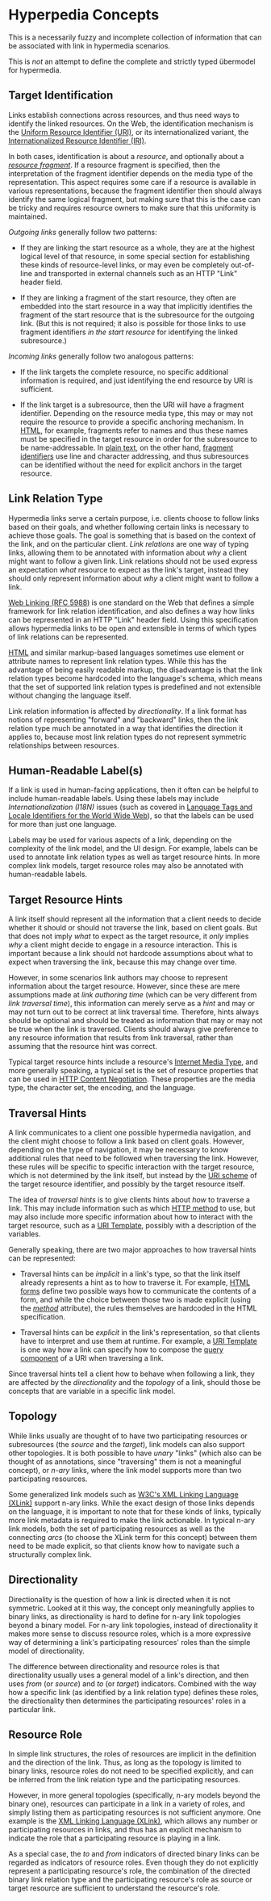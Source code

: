 # Hyperpedia Concepts

This is a necessarily fuzzy and incomplete collection of information that can be associated with link in hypermedia scenarios.

This is _not_ an attempt to define the complete and strictly typed &uuml;bermodel for hypermedia.


## Target Identification

Links establish connections across resources, and thus need ways to identify the linked resources. On the Web, the identification mechanism is the [Uniform Resource Identifier (URI)](http://tools.ietf.org/html/rfc3986), or its internationalized variant, the [Internationalized Resource Identifier (IRI)](http://tools.ietf.org/html/rfc3986).

In both cases, identification is about a _resource_, and optionally about a [_resource fragment_](https://tools.ietf.org/html/rfc3986#section-3.5). If a resource fragment is specified, then the interpretation of the fragment identifier depends on the media type of the representation. This aspect requires some care if a resource is available in various representations, because the fragment identifier then should always identify the same logical fragment, but making sure that this is the case can be tricky and requires resource owners to make sure that this uniformity is maintained.

_Outgoing links_ generally follow two patterns:

* If they are linking the start resource as a whole, they are at the highest logical level of that resource, in some special section for establishing these kinds of resource-level links, or may even be completely out-of-line and transported in external channels such as an HTTP "Link" header field.

* If they are linking a fragment of the start resource, they often are embedded into the start resource in a way that implicitly identifies the fragment of the start resource that is the subresource for the outgoing link. (But this is not required; it also is possible for those links to use fragment identifiers _in the start resource_ for identifying the linked subresource.)

_Incoming links_ generally follow two analogous patterns:

* If the link targets the complete resource, no specific additional information is required, and just identifying the end resource by URI is sufficient.

* If the link target is a subresource, then the URI will have a fragment identifier. Depending on the resource media type, this may or may not require the resource to provide a specific anchoring mechanism. In [HTML](formats/HTML.md), for example, fragments refer to names and thus these names must be specified in the target resource in order for the subresource to be name-addressable. In [plain text](https://tools.ietf.org/html/rfc2046#section-4.1), on the other hand, [fragment identifiers](https://tools.ietf.org/html/rfc5147) use line and character addressing, and thus subresources can be identified without the need for explicit anchors in the target resource.


## Link Relation Type

Hypermedia links serve a certain purpose, i.e. clients choose to follow links based on their goals, and whether following certain links is necessary to achieve those goals. The goal is something that is based on the context of the link, and on the particular client. _Link relations_ are one way of typing links, allowing them to be annotated with information about _why_ a client might want to follow a given link. Link relations should not be used express an expectation _what_ resource to expect as the link's target, instead they should only represent information about _why_ a client might want to follow a link.

[Web Linking (RFC 5988)](http://tools.ietf.org/html/rfc5988) is one standard on the Web that defines a simple framework for link relation identification, and also defines a way how links can be represented in an HTTP "Link" header field. Using this specification allows hypermedia links to be open and extensible in terms of which types of link relations can be represented.

[HTML](formats/HTML.md) and similar markup-based languages sometimes use element or attribute names to represent link relation types. While this has the advantage of being easily readable markup, the disadvantage is that the link relation types become hardcoded into the language's schema, which means that the set of supported link relation types is predefined and not extensible without changing the language itself.

Link relation information is affected by _directionality_. If a link format has notions of representing "forward" and "backward" links, then the link relation type much be annotated in a way that identifies the direction it applies to, because most link relation types do not represent symmetric relationships between resources.


## Human-Readable Label(s)

If a link is used in human-facing applications, then it often can be helpful to include human-readable labels. Using these labels may include *Internationalization (I18N)* issues (such as covered in [Language Tags and Locale Identifiers for the World Wide Web](http://www.w3.org/TR/ltli/)), so that the labels can be used for more than just one language.

Labels may be used for various aspects of a link, depending on the complexity of the link model, and the UI design. For example, labels can be used to annotate link relation types as well as target resource hints. In more complex link models, target resource roles may also be annotated with human-readable labels.


## Target Resource Hints

A link itself should represent all the information that a client needs to decide whether it should or should not traverse the link, based on client goals. But that does not imply _what_ to expect as the target resource, it _only_ implies _why_ a client might decide to engage in a resource interaction. This is important because a link should not hardcode assumptions about what to expect when traversing the link, because this may change over time.

However, in some scenarios link authors may choose to represent information about the target resource. However, since these are mere assumptions made at _link authoring time_ (which can be very different from _link traversal time_), this information can merely serve as a _hint_ and may or may not turn out to be correct at link traversal time. Therefore, hints always should be optional and should be treated as information that may or may not be true when the link is traversed. Clients should always give preference to any resource information that results from link traversal, rather than assuming that the resource hint was correct.

Typical target resource hints include a resource's [Internet Media Type](https://tools.ietf.org/html/rfc6838), and more generally speaking, a typical set is the set of resource properties that can be used in [HTTP Content Negotiation](https://tools.ietf.org/html/rfc7231#section-5.3). These properties are the media type, the character set, the encoding, and the language.


## Traversal Hints

A link communicates to a client one possible hypermedia navigation, and the client might choose to follow a link based on client goals. However, depending on the type of navigation, it may be necessary to know additional rules that need to be followed when traversing the link. However, these rules will be specific to specific interaction with the target resource, which is not determined by the link itself, but instead by the [URI scheme](https://tools.ietf.org/html/rfc3986#section-3.1) of the target resource identifier, and possibly by the target resource itself.

The idea of _traversal hints_ is to give clients hints about _how_ to traverse a link. This may include information such as which [HTTP method](https://tools.ietf.org/html/rfc7231#section-4) to use, but may also include more specific information about how to interact with the target resource, such as a [URI Template](http://tools.ietf.org/html/rfc6570), possibly with a description of the variables.

Generally speaking, there are two major approaches to how traversal hints can be represented:

* Traversal hints can be _implicit_ in a link's type, so that the link itself already represents a hint as to how to traverse it. For example, [HTML forms](http://www.w3.org/TR/html401/interact/forms.html#submit-format) define two possible ways how to communicate the contents of a form, and while the choice between those two is made explicit (using the [_method_](http://www.w3.org/TR/html401/interact/forms.html#adef-method) attribute), the rules themselves are hardcoded in the HTML specification.

* Traversal hints can be _explicit_ in the link's representation, so that clients have to interpret and use them at runtime. For example, a [URI Template](http://tools.ietf.org/html/rfc6570) is one way how a link can specify how to compose the [query component](https://tools.ietf.org/html/rfc3986#section-3.4) of a URI when traversing a link.

Since traversal hints tell a client how to behave when following a link, they are affected by the _directionality_ and the _topology_ of a link, should those be concepts that are variable in a specific link model.


## Topology

While links usually are thought of to have two participating resources or subresources (the _source_ and the _target_), link models can also support other topologies. It is both possible to have _unary_ "links" (which also can be thought of as annotations, since "traversing" them is not a meaningful concept), or _n-ary_ links, where the link model supports more than two participating resources.

Some generalized link models such as [W3C's XML Linking Language (XLink)](formats/XLink.md) support n-ary links. While the exact design of those links depends on the language, it is important to note that for these kinds of links, typically more link metadata is required to make the link actionable. In typical n-ary link models, both the set of participating resources as well as the connecting _arcs_ (to choose the XLink term for this concept) between them need to be made explicit, so that clients know how to navigate such a structurally complex link.


## Directionality

Directionality is the question of how a link is directed when it is not symmetric. Looked at it this way, the concept only meaningfully applies to binary links, as directionality is hard to define for n-ary link topologies beyond a binary model. For n-ary link topologies, instead of directionality it makes more sense to discuss resource roles, which is a more expressive way of determining a link's participating resources' roles than the simple model of directionality.

The difference between directionality and resource roles is that directionality usually uses a general model of a link's direction, and then uses _from_ (or _source_) and _to_ (or _target_) indicators. Combined with the way how a specific link (as identified by a link relation type) defines these roles, the directionality then determines the participating resources' roles in a particular link.


## Resource Role

In simple link structures, the roles of resources are implicit in the definition and the direction of the link. Thus, as long as the topology is limited to binary links, resource roles do not need to be specified explicitly, and can be inferred from the link relation type and the participating resources.

However, in more general topologies (specifically, n-ary models beyond the binary one), resources can participate in a link in a variety of roles, and simply listing them as participating resources is not sufficient anymore. One example is the [XML Linking Language (XLink)](formats/XLink.md), which allows any number or participating resources in links, and thus has an explicit mechanism to indicate the role that a participating resource is playing in a link.

As a special case, the _to_ and _from_ indicators of directed binary links can be regarded as indicators of resource roles. Even though they do not explicitly represent a participating resource's role, the combination of the directed binary link relation type and the participating resource's role as source or target resource are sufficient to understand the resource's role.


